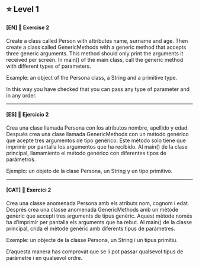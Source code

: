 ⭐ Level 1
-

#### [EN] 📍 Exercise 2

Create a class called Person with attributes name, surname and age. 
Then create a class called GenericMethods with a generic method that accepts three generic arguments. 
This method should only print the arguments it received per screen. 
In main() of the main class, call the generic method with different types of parameters.

Example: an object of the Persona class, a String and a primitive type.

In this way you have checked that you can pass any type of parameter and in any order.

---

#### [ES] 📍 Ejercicio 2

Crea una clase llamada Persona con los atributos nombre, apellido y edad. 
Después crea una clase llamada GenericMethods con un método genérico que acepte tres argumentos de tipo genérico. 
Este método solo tiene que imprimir por pantalla los argumentos que ha recibido.
Al main() de la clase principal, llamamiento el método genérico con diferentes tipos de parámetros.

Ejemplo: un objeto de la clase Persona, un String y un tipo primitivo.

---

#### [CAT] 📍 Exercici 2
Crea una classe anomenada Persona amb els atributs nom, cognom i edat. 
Després crea una classe anomenada GenericMethods amb un mètode genèric que accepti tres arguments de tipus genèric. 
Aquest mètode només ha d’imprimir per pantalla els arguments que ha rebut. Al main() de la classe principal, crida el mètode genèric amb diferents tipus de paràmetres.

Exemple: un objecte de la classe Persona, un String i un tipus primitiu.

D’aquesta manera has comprovat que se li pot passar qualsevol tipus de paràmetre i en qualsevol ordre.

